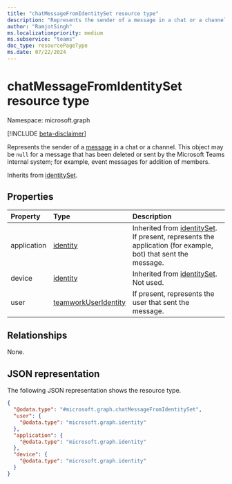 ```yaml
---
title: "chatMessageFromIdentitySet resource type"
description: "Represents the sender of a message in a chat or a channel."
author: "RamjotSingh"
ms.localizationpriority: medium
ms.subservice: "teams"
doc_type: resourcePageType
ms.date: 07/22/2024
---
```


# chatMessageFromIdentitySet resource type

Namespace: microsoft.graph

[!INCLUDE [beta-disclaimer](../../includes/beta-disclaimer.md)]

Represents the sender of a [message](../resources/chatmessage.md) in a chat or a channel. This object may be `null` for a message that has been deleted or sent by the Microsoft Teams internal system; for example, event messages for addition of members.


Inherits from [identitySet](../resources/identityset.md).

## Properties
|Property|Type|Description|
|:---|:---|:---|
|application|[identity](../resources/identity.md)|Inherited from [identitySet](../resources/identityset.md). If present, represents the application (for example, bot) that sent the message.|
|device|[identity](../resources/identity.md)|Inherited from [identitySet](../resources/identityset.md). Not used.|
|user|[teamworkUserIdentity](../resources/teamworkUserIdentity.md)|If present, represents the user that sent the message.|

## Relationships
None.

## JSON representation
The following JSON representation shows the resource type.
<!-- {
  "blockType": "resource",
  "@odata.type": "microsoft.graph.chatMessageFromIdentitySet"
}
-->
``` json
{
  "@odata.type": "#microsoft.graph.chatMessageFromIdentitySet",
  "user": {
    "@odata.type": "microsoft.graph.identity"
  },
  "application": {
    "@odata.type": "microsoft.graph.identity"
  },
  "device": {
    "@odata.type": "microsoft.graph.identity"
  }
}
```

